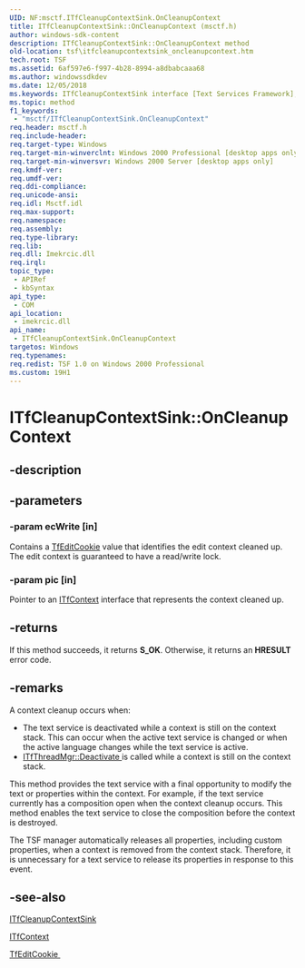 ```yaml
---
UID: NF:msctf.ITfCleanupContextSink.OnCleanupContext
title: ITfCleanupContextSink::OnCleanupContext (msctf.h)
author: windows-sdk-content
description: ITfCleanupContextSink::OnCleanupContext method
old-location: tsf\itfcleanupcontextsink_oncleanupcontext.htm
tech.root: TSF
ms.assetid: 6af597e6-f997-4b28-8994-a8dbabcaaa68
ms.author: windowssdkdev
ms.date: 12/05/2018
ms.keywords: ITfCleanupContextSink interface [Text Services Framework],OnCleanupContext method, ITfCleanupContextSink.OnCleanupContext, ITfCleanupContextSink::OnCleanupContext, OnCleanupContext, OnCleanupContext method [Text Services Framework], OnCleanupContext method [Text Services Framework],ITfCleanupContextSink interface, _tsf_itfcleanupcontextsink_oncleanupcontext_ref, msctf/ITfCleanupContextSink::OnCleanupContext, tsf.itfcleanupcontextsink_oncleanupcontext
ms.topic: method
f1_keywords: 
 - "msctf/ITfCleanupContextSink.OnCleanupContext"
req.header: msctf.h
req.include-header: 
req.target-type: Windows
req.target-min-winverclnt: Windows 2000 Professional [desktop apps only]
req.target-min-winversvr: Windows 2000 Server [desktop apps only]
req.kmdf-ver: 
req.umdf-ver: 
req.ddi-compliance: 
req.unicode-ansi: 
req.idl: Msctf.idl
req.max-support: 
req.namespace: 
req.assembly: 
req.type-library: 
req.lib: 
req.dll: Imekrcic.dll
req.irql: 
topic_type:
 - APIRef
 - kbSyntax
api_type:
 - COM
api_location:
 - imekrcic.dll
api_name:
 - ITfCleanupContextSink.OnCleanupContext
targetos: Windows
req.typenames: 
req.redist: TSF 1.0 on Windows 2000 Professional
ms.custom: 19H1
---
```


# ITfCleanupContextSink::OnCleanupContext


## -description




## -parameters




### -param ecWrite [in]

Contains a <a href="https://docs.microsoft.com/windows/desktop/TSF/tfeditcookie">TfEditCookie</a> value that identifies the edit context cleaned up. The edit context is guaranteed to have a read/write lock.


### -param pic [in]

Pointer to an <a href="https://docs.microsoft.com/windows/desktop/api/msctf/nn-msctf-itfcontext">ITfContext</a> interface that represents the context cleaned up.


## -returns



If this method succeeds, it returns <b xmlns:loc="http://microsoft.com/wdcml/l10n">S_OK</b>. Otherwise, it returns an <b xmlns:loc="http://microsoft.com/wdcml/l10n">HRESULT</b> error code.




## -remarks



A context cleanup occurs when:

<ul>
<li>The text service is deactivated while a context is still on the context stack. This can occur when the active text service is changed or when the active language changes while the text service is active.</li>
<li>
<a href="https://docs.microsoft.com/windows/desktop/api/msctf/nf-msctf-itfthreadmgr-deactivate">ITfThreadMgr::Deactivate
            </a> is called while a context is still on the context stack.</li>
</ul>
This method provides the text service with a final opportunity to modify the text or properties within the context. For example, if the text service currently has a composition open when the context cleanup occurs. This method enables the text service to close the composition before the context is destroyed.

The TSF manager automatically releases all properties, including custom properties, when a context is removed from the context stack. Therefore, it is unnecessary for a text service to release its properties in response to this event.




## -see-also




<a href="https://docs.microsoft.com/windows/desktop/api/msctf/nn-msctf-itfcleanupcontextsink">ITfCleanupContextSink</a>



<a href="https://docs.microsoft.com/windows/desktop/api/msctf/nn-msctf-itfcontext">ITfContext
      </a>



<a href="https://docs.microsoft.com/windows/desktop/TSF/tfeditcookie">TfEditCookie
      </a>
 

 

